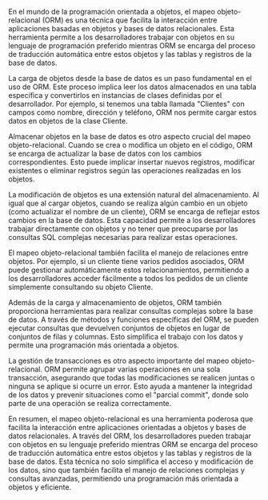 En el mundo de la programación orientada a objetos, el mapeo objeto-relacional (ORM) es una técnica que facilita la interacción entre aplicaciones basadas en objetos y bases de datos relacionales. Esta herramienta permite a los desarrolladores trabajar con objetos en su lenguaje de programación preferido mientras ORM se encarga del proceso de traducción automática entre estos objetos y las tablas y registros de la base de datos.

La carga de objetos desde la base de datos es un paso fundamental en el uso de ORM. Este proceso implica leer los datos almacenados en una tabla específica y convertirlos en instancias de clases definidas por el desarrollador. Por ejemplo, si tenemos una tabla llamada "Clientes" con campos como nombre, dirección y teléfono, ORM nos permite cargar estos datos en objetos de la clase Cliente.

Almacenar objetos en la base de datos es otro aspecto crucial del mapeo objeto-relacional. Cuando se crea o modifica un objeto en el código, ORM se encarga de actualizar la base de datos con los cambios correspondientes. Esto puede implicar insertar nuevos registros, modificar existentes o eliminar registros según las operaciones realizadas en los objetos.

La modificación de objetos es una extensión natural del almacenamiento. Al igual que al cargar objetos, cuando se realiza algún cambio en un objeto (como actualizar el nombre de un cliente), ORM se encarga de reflejar estos cambios en la base de datos. Esta capacidad permite a los desarrolladores trabajar directamente con objetos y no tener que preocuparse por las consultas SQL complejas necesarias para realizar estas operaciones.

El mapeo objeto-relacional también facilita el manejo de relaciones entre objetos. Por ejemplo, si un cliente tiene varios pedidos asociados, ORM puede gestionar automáticamente estos relacionamientos, permitiendo a los desarrolladores acceder fácilmente a todos los pedidos de un cliente simplemente consultando su objeto Cliente.

Además de la carga y almacenamiento de objetos, ORM también proporciona herramientas para realizar consultas complejas sobre la base de datos. A través de métodos y funciones específicas del ORM, se pueden ejecutar consultas que devuelven conjuntos de objetos en lugar de conjuntos de filas y columnas. Esto simplifica el trabajo con los datos y permite una programación más orientada a objetos.

La gestión de transacciones es otro aspecto importante del mapeo objeto-relacional. ORM permite agrupar varias operaciones en una sola transacción, asegurando que todas las modificaciones se realicen juntas o ninguna se aplique si ocurre un error. Esto ayuda a mantener la integridad de los datos y prevenir situaciones como el "parcial commit", donde solo parte de una operación se realiza correctamente.

En resumen, el mapeo objeto-relacional es una herramienta poderosa que facilita la interacción entre aplicaciones orientadas a objetos y bases de datos relacionales. A través del ORM, los desarrolladores pueden trabajar con objetos en su lenguaje preferido mientras ORM se encarga del proceso de traducción automática entre estos objetos y las tablas y registros de la base de datos. Esta técnica no solo simplifica el acceso y modificación de los datos, sino que también facilita el manejo de relaciones complejas y consultas avanzadas, permitiendo una programación más orientada a objetos y eficiente.
